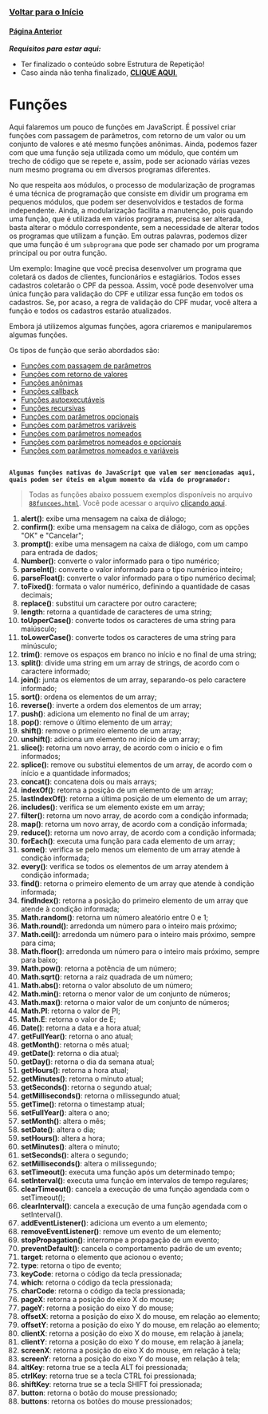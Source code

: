 ### [**Voltar para o Início**](../README.md)

#### [**Página Anterior**](../05_estruturas_de_repeticao/03-while/README.md)

***Requisitos para estar aqui:***
- Ter finalizado o conteúdo sobre Estrutura de Repetição!
- Caso ainda não tenha finalizado, [**CLIQUE AQUI**.](../05_estruturas_de_repeticao/README.md)

# Funções

Aqui falaremos um pouco de funções em JavaScript. É possível criar funções com passagem de parâmetros, com retorno de um valor ou um conjunto de valores e até mesmo funções anônimas. Ainda, podemos fazer com que uma função seja utilizada como um módulo, que contém um trecho de código que se repete e, assim, pode ser acionado várias vezes num mesmo programa ou em diversos programas diferentes.

No que respeita aos módulos, o processo de modularização de programas é uma técnica de programação que consiste em dividir um programa em pequenos módulos, que podem ser desenvolvidos e testados de forma independente. Ainda, a modularização facilita a manutenção, pois quando uma função, que é utilizada em vários programas, precisa ser alterada, basta alterar o módulo correspondente, sem a necessidade de alterar todos os programas que utilizam a função. Em outras palavras, podemos dizer que uma função é um `subprograma` que pode ser chamado por um programa principal ou por outra função.

Um exemplo: Imagine que você precisa desenvolver um programa que coletará os dados de clientes, funcionários e estagiários. Todos esses cadastros coletarão o CPF da pessoa. Assim, você pode desenvolver uma única função para validação do CPF e utilizar essa função em todos os cadastros. Se, por acaso, a regra de validação do CPF mudar, você altera a função e todos os cadastros estarão atualizados.

Embora já utilizemos algumas funções, agora criaremos e manipularemos algumas funções. 


Os tipos de função que serão abordados são:
- [Funções com passagem de parâmetros](01_parametros/README.md)
- [Funções com retorno de valores](02_retorno/README.md)
- [Funções anônimas](03_anonimas/README.md)
- [Funções callback](04_callback/README.md)
- [Funções autoexecutáveis](05_autoexec/README.md)
- [Funções recursivas](06_recursivas/README.md)
- [Funções com parâmetros opcionais](07_outras/README.md#funções-com-parâmetros-opcionais)
- [Funções com parâmetros variáveis](07_outras/README.md#funções-com-parâmetros-variáveis)
- [Funções com parâmetros nomeados](07_outras/README.md#funções-com-parâmetros-nomeados)
- [Funções com parâmetros nomeados e opcionais](07_outras/README.md#funções-com-parâmetros-nomeados-e-opcionais)
- [Funções com parâmetros nomeados e variáveis](07_outras/README.md#funções-com-parâmetros-nomeados-e-variáveis)


##
**`Algumas funções nativas do JavaScript que valem ser mencionadas aqui, quais podem ser úteis em algum momento da vida do programador:`**

>Todas as funções abaixo possuem exemplos disponíveis no arquivo [`88funcoes.html`](88funcoes.html). Você pode acessar o arquivo [clicando aqui](88funcoes.html).

1. **alert()**: exibe uma mensagem na caixa de diálogo;
2. **confirm()**: exibe uma mensagem na caixa de diálogo, com as opções "OK" e "Cancelar";
3. **prompt()**: exibe uma mensagem na caixa de diálogo, com um campo para entrada de dados;
4. **Number()**: converte o valor informado para o tipo numérico;
5. **parseInt()**: converte o valor informado para o tipo numérico inteiro;
6. **parseFloat()**: converte o valor informado para o tipo numérico decimal;
7. **toFixed()**: formata o valor numérico, definindo a quantidade de casas decimais;
8. **replace()**: substitui um caractere por outro caractere;
9. **length**: retorna a quantidade de caracteres de uma string;
10. **toUpperCase()**: converte todos os caracteres de uma string para maiúsculo;
11. **toLowerCase()**: converte todos os caracteres de uma string para minúsculo;
12. **trim()**: remove os espaços em branco no início e no final de uma string;
13. **split()**: divide uma string em um array de strings, de acordo com o caractere informado;
14. **join()**: junta os elementos de um array, separando-os pelo caractere informado;
15. **sort()**: ordena os elementos de um array;
16. **reverse()**: inverte a ordem dos elementos de um array;
17. **push()**: adiciona um elemento no final de um array;
18. **pop()**: remove o último elemento de um array;
19. **shift()**: remove o primeiro elemento de um array;
20. **unshift()**: adiciona um elemento no início de um array;
21. **slice()**: retorna um novo array, de acordo com o início e o fim informados;
22. **splice()**: remove ou substitui elementos de um array, de acordo com o início e a quantidade informados;
23. **concat()**: concatena dois ou mais arrays;
24. **indexOf()**: retorna a posição de um elemento de um array;
25. **lastIndexOf()**: retorna a última posição de um elemento de um array;
26. **includes()**: verifica se um elemento existe em um array;
27. **filter()**: retorna um novo array, de acordo com a condição informada;
28. **map()**: retorna um novo array, de acordo com a condição informada;
29. **reduce()**: retorna um novo array, de acordo com a condição informada;
30. **forEach()**: executa uma função para cada elemento de um array;
31. **some()**: verifica se pelo menos um elemento de um array atende à condição informada;
32. **every()**: verifica se todos os elementos de um array atendem à condição informada;
33. **find()**: retorna o primeiro elemento de um array que atende à condição informada;
34. **findIndex()**: retorna a posição do primeiro elemento de um array que atende à condição informada;
35. **Math.random()**: retorna um número aleatório entre 0 e 1;
36. **Math.round()**: arredonda um número para o inteiro mais próximo;
37. **Math.ceil()**: arredonda um número para o inteiro mais próximo, sempre para cima;
38. **Math.floor()**: arredonda um número para o inteiro mais próximo, sempre para baixo;
39. **Math.pow()**: retorna a potência de um número;
40. **Math.sqrt()**: retorna a raiz quadrada de um número;
41. **Math.abs()**: retorna o valor absoluto de um número;
42. **Math.min()**: retorna o menor valor de um conjunto de números;
43. **Math.max()**: retorna o maior valor de um conjunto de números;
44. **Math.PI**: retorna o valor de PI;
45. **Math.E**: retorna o valor de E;
46. **Date()**: retorna a data e a hora atual;
47. **getFullYear()**: retorna o ano atual;
48. **getMonth()**: retorna o mês atual;
49. **getDate()**: retorna o dia atual;
50. **getDay()**: retorna o dia da semana atual;
51. **getHours()**: retorna a hora atual;
52. **getMinutes()**: retorna o minuto atual;
53. **getSeconds()**: retorna o segundo atual;
54. **getMilliseconds()**: retorna o milissegundo atual;
55. **getTime()**: retorna o timestamp atual;
56. **setFullYear()**: altera o ano;
57. **setMonth()**: altera o mês;
58. **setDate()**: altera o dia;
59. **setHours()**: altera a hora;
60. **setMinutes()**: altera o minuto;
61. **setSeconds()**: altera o segundo;
62. **setMilliseconds()**: altera o milissegundo;
63. **setTimeout()**: executa uma função após um determinado tempo;
64. **setInterval()**: executa uma função em intervalos de tempo regulares;
65. **clearTimeout()**: cancela a execução de uma função agendada com o setTimeout();
66. **clearInterval()**: cancela a execução de uma função agendada com o setInterval().
67. **addEventListener()**: adiciona um evento a um elemento;
68. **removeEventListener()**: remove um evento de um elemento;
69. **stopPropagation()**: interrompe a propagação de um evento;
70. **preventDefault()**: cancela o comportamento padrão de um evento;
71. **target**: retorna o elemento que acionou o evento;
72. **type**: retorna o tipo de evento;
73. **keyCode**: retorna o código da tecla pressionada;
74. **which**: retorna o código da tecla pressionada;
75. **charCode**: retorna o código da tecla pressionada;
76. **pageX**: retorna a posição do eixo X do mouse;
77. **pageY**: retorna a posição do eixo Y do mouse;
78. **offsetX**: retorna a posição do eixo X do mouse, em relação ao elemento;
79. **offsetY**: retorna a posição do eixo Y do mouse, em relação ao elemento;
80. **clientX**: retorna a posição do eixo X do mouse, em relação à janela;
81. **clientY**: retorna a posição do eixo Y do mouse, em relação à janela;
82. **screenX**: retorna a posição do eixo X do mouse, em relação à tela;
83. **screenY**: retorna a posição do eixo Y do mouse, em relação à tela;
84. **altKey**: retorna true se a tecla ALT foi pressionada;
85. **ctrlKey**: retorna true se a tecla CTRL foi pressionada;
86. **shiftKey**: retorna true se a tecla SHIFT foi pressionada;
87. **button**: retorna o botão do mouse pressionado;
88. **buttons**: retorna os botões do mouse pressionados;
